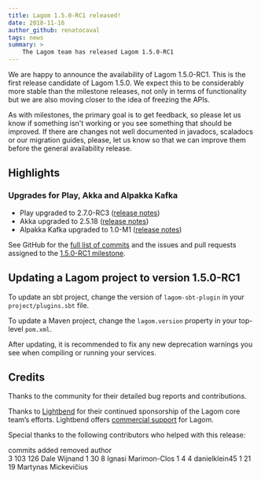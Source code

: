 ```yaml
---
title: Lagom 1.5.0-RC1 released!
date: 2018-11-16
author_github: renatocaval
tags: news
summary: >
    The Lagom team has released Lagom 1.5.0-RC1
---
```


We are happy to announce the availability of Lagom 1.5.0-RC1. This is the first release candidate of Lagom 1.5.0. We expect this to be considerably more stable than the milestone releases, not only in terms of functionality but we are also moving closer to the idea of freezing the APIs.

As with milestones, the primary goal is to get feedback, so please let us know if something isn't working or you see something that should be improved. If there are changes not well documented in javadocs, scaladocs or our migration guides, please, let us know so that we can improve them before the general availability release.


## Highlights

### Upgrades for Play, Akka and Alpakka Kafka

- Play upgraded to 2.7.0-RC3 ([release notes](https://blog.playframework.com/play-2-7-0-rc3-released/)) 
- Akka upgraded to 2.5.18 ([release notes](https://akka.io/blog/news/2018/10/07/akka-2.5.18-released))
- Alpakka Kafka upgraded to 1.0-M1 ([release notes](https://doc.akka.io/docs/akka-stream-kafka/current/release-notes/1.0-M1.html))

See GitHub for the [full list of commits](https://github.com/lagom/lagom/compare/1.5.0-M4...1.5.0-RC1) and the issues and pull requests assigned to the [1.5.0-RC1 milestone](https://github.com/lagom/lagom/milestone/39?closed=1).

## Updating a Lagom project to version 1.5.0-RC1

To update an sbt project, change the version of `lagom-sbt-plugin` in your `project/plugins.sbt` file.

To update a Maven project, change the `lagom.version` property in your top-level `pom.xml`.

After updating, it is recommended to fix any new deprecation warnings you see when compiling or running your services.

## Credits

Thanks to the community for their detailed bug reports and contributions.

Thanks to [Lightbend](https://www.lightbend.com/) for their continued sponsorship of the Lagom core team’s efforts. Lightbend offers [commercial support](https://www.lightbend.com/subscription) for Lagom.

Special thanks to the following contributors who helped with this release:

commits  added  removed  author    
      3    103      126  Dale Wijnand
      1     30        8  Ignasi Marimon-Clos
      1      4        4  danielklein45
      1     21       19  Martynas Mickevičius
